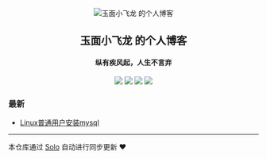 <p align="center"><img alt="玉面小飞龙 的个人博客" src="https://static.b3log.org/images/brand/solo-32.png"></p><h2 align="center">
玉面小飞龙 的个人博客
</h2>

<h4 align="center">纵有疾风起，人生不言弃</h4>
<p align="center"><a title="玉面小飞龙 的个人博客" target="_blank" href="https://github.com/ymxfl/solo-blog"><img src="https://img.shields.io/github/last-commit/ymxfl/solo-blog.svg?style=flat-square&color=FF9900"></a>
<a title="GitHub repo size in bytes" target="_blank" href="https://github.com/ymxfl/solo-blog"><img src="https://img.shields.io/github/repo-size/ymxfl/solo-blog.svg?style=flat-square"></a>
<a title="Solo Version" target="_blank" href="https://github.com/b3log/solo/releases"><img src="https://img.shields.io/badge/solo-3.6.5-f1e05a.svg?style=flat-square&color=blueviolet"></a>
<a title="Hits" target="_blank" href="https://github.com/b3log/hits"><img src="https://hits.b3log.org/ymxfl/solo-blog.svg"></a></p>

### 最新

* [Linux普通用户安装mysql](http://blog.lizhenhua.fun/articles/2019/10/19/1571467219950.html)



---

本仓库通过 [Solo](https://github.com/b3log/solo) 自动进行同步更新 ❤️ 